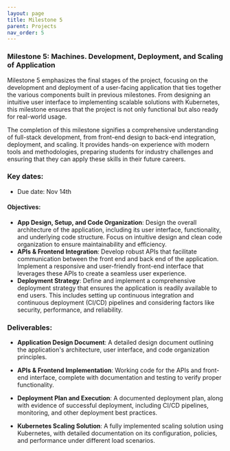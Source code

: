 ```yaml
---
layout: page
title: Milestone 5
parent: Projects
nav_order: 5
---
```

### Milestone 5: Machines. Development, Deployment, and Scaling of Application

Milestone 5 emphasizes the final stages of the project, focusing on the development and deployment of a user-facing application that ties together the various components built in previous milestones. From designing an intuitive user interface to implementing scalable solutions with Kubernetes, this milestone ensures that the project is not only functional but also ready for real-world usage.

The completion of this milestone signifies a comprehensive understanding of full-stack development, from front-end design to back-end integration, deployment, and scaling. It provides hands-on experience with modern tools and methodologies, preparing students for industry challenges and ensuring that they can apply these skills in their future careers.

 ### Key dates:

- Due date: Nov 14th



#### Objectives:

- **App Design, Setup, and Code Organization**: Design the overall architecture of the application, including its user interface, functionality, and underlying code structure. Focus on intuitive design and clean code organization to ensure maintainability and efficiency.
- **APIs & Frontend Integration**: Develop robust APIs that facilitate communication between the front end and back end of the application. Implement a responsive and user-friendly front-end interface that leverages these APIs to create a seamless user experience.
- **Deployment Strategy**: Define and implement a comprehensive deployment strategy that ensures the application is readily available to end users. This includes setting up continuous integration and continuous deployment (CI/CD) pipelines and considering factors like security, performance, and reliability.

### Deliverables:

- **Application Design Document**: A detailed design document outlining the application's architecture, user interface, and code organization principles.

- **APIs & Frontend Implementation**: Working code for the APIs and front-end interface, complete with documentation and testing to verify proper functionality.

- **Deployment Plan and Execution**: A documented deployment plan, along with evidence of successful deployment, including CI/CD pipelines, monitoring, and other deployment best practices.

- **Kubernetes Scaling Solution**: A fully implemented scaling solution using Kubernetes, with detailed documentation on its configuration, policies, and performance under different load scenarios.


